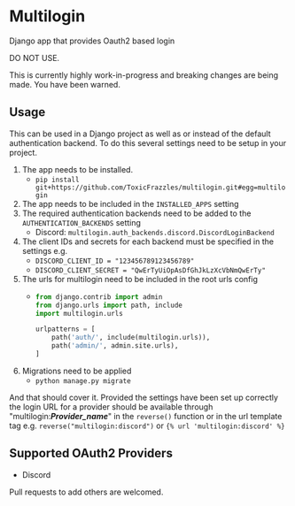 # Multilogin
Django app that provides Oauth2 based login

DO NOT USE. 

This is currently highly work-in-progress and breaking changes are being made. 
You have been warned.

## Usage
This can be used in a Django project as well as or instead of the default authentication backend.
To do this several settings need to be setup in your project.

1. The app needs to be installed.
    * `pip install git+https://github.com/ToxicFrazzles/multilogin.git#egg=multilogin`
2. The app needs to be included in the `INSTALLED_APPS` setting
3. The required authentication backends need to be added to the `AUTHENTICATION_BACKENDS` setting
    * Discord: `multilogin.auth_backends.discord.DiscordLoginBackend`
4. The client IDs and secrets for each backend must be specified in the settings e.g.
    * `DISCORD_CLIENT_ID = "123456789123456789"`
    * `DISCORD_CLIENT_SECRET = "QwErTyUiOpAsDfGhJkLzXcVbNmQwErTy"`
5. The urls for multilogin need to be included in the root urls config
   * ```python
     from django.contrib import admin
     from django.urls import path, include
     import multilogin.urls
     
     urlpatterns = [
         path('auth/', include(multilogin.urls)),
         path('admin/', admin.site.urls),
     ]
     ```
6. Migrations need to be applied
   * `python manage.py migrate`

And that should cover it. 
Provided the settings have been set up correctly the login URL for a provider should be available through "multilogin:***Provider_name***" in the `reverse()` function or in the url template tag e.g.
`reverse("multilogin:discord")` or `{% url 'multilogin:discord' %}`

## Supported OAuth2 Providers
* Discord

Pull requests to add others are welcomed.
